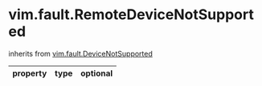 vim.fault.RemoteDeviceNotSupported
==================================
inherits from [vim.fault.DeviceNotSupported](docs/vim.fault.DeviceNotSupported.md)

| property | type | optional |
|:---------|:-----|:---------|
